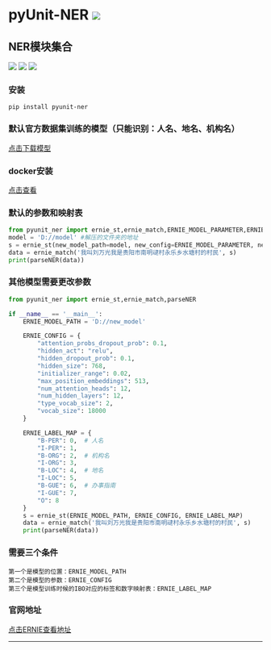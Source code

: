 # **pyUnit-NER** [![](https://gitee.com/tyoui/logo/raw/master/logo/photolog.png)][1]

## NER模块集合
[![](https://img.shields.io/badge/Python-3.7-green.svg)]()
[![](https://img.shields.io/badge/Docker-Eboby-red.svg)](https://github.com/jtyoui/eboby)
[![](https://img.shields.io/badge/Email-jtyoui@qq.com-red.svg)]()

### 安装
    pip install pyunit-ner
    
### 默认官方数据集训练的模型（只能识别：人名、地名、机构名）
[点击下载模型](http://oss.tyoui.cn/model.zip)

### docker安装
[点击查看](https://github.com/jtyoui/eboby)

### 默认的参数和映射表
```python
from pyunit_ner import ernie_st,ernie_match,ERNIE_MODEL_PARAMETER,ERNIE_LABEL_MAP,parseNER
model = 'D://model' #解压的文件夹的地址
s = ernie_st(new_model_path=model, new_config=ERNIE_MODEL_PARAMETER, new_label_map_config=ERNIE_LABEL_MAP)
data = ernie_match('我叫刘万光我是贵阳市南明叇村永乐乡水塘村的村民', s)
print(parseNER(data))
```


### 其他模型需要更改参数
```python
from pyunit_ner import ernie_st,ernie_match,parseNER

if __name__ == '__main__':
    ERNIE_MODEL_PATH = 'D://new_model'

    ERNIE_CONFIG = {
        "attention_probs_dropout_prob": 0.1,
        "hidden_act": "relu",
        "hidden_dropout_prob": 0.1,
        "hidden_size": 768,
        "initializer_range": 0.02,
        "max_position_embeddings": 513,
        "num_attention_heads": 12,
        "num_hidden_layers": 12,
        "type_vocab_size": 2,
        "vocab_size": 18000
    }

    ERNIE_LABEL_MAP = {
        "B-PER": 0,  # 人名
        "I-PER": 1,
        "B-ORG": 2,  # 机构名
        "I-ORG": 3,
        "B-LOC": 4,  # 地名
        "I-LOC": 5,
        "B-GUE": 6,  # 办事指南
        "I-GUE": 7,
        "O": 8
    }
    s = ernie_st(ERNIE_MODEL_PATH, ERNIE_CONFIG, ERNIE_LABEL_MAP)
    data = ernie_match('我叫刘万光我是贵阳市南明叇村永乐乡水塘村的村民', s)
    print(parseNER(data))
```

### 需要三个条件
    第一个是模型的位置：ERNIE_MODEL_PATH
    第二个是模型的参数：ERNIE_CONFIG
    第三个是模型训练时候的IBO对应的标签和数字映射表：ERNIE_LABEL_MAP
    
### 官网地址
[点击ERNIE查看地址](https://github.com/PaddlePaddle/ERNIE)  

***
[1]: https://blog.jtyoui.com